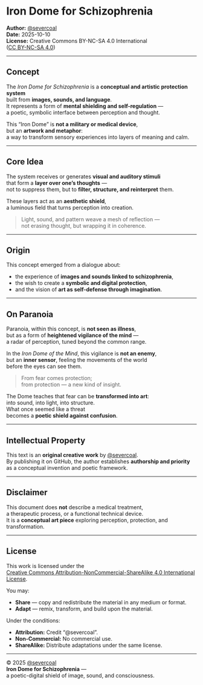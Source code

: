 # Iron Dome for Schizophrenia
**Author:** [@severcoal](https://github.com/severcoal)  
**Date:** 2025-10-10  
**License:** Creative Commons BY-NC-SA 4.0 International  
([CC BY-NC-SA 4.0](https://creativecommons.org/licenses/by-nc-sa/4.0/))

---

## Concept
The *Iron Dome for Schizophrenia* is a **conceptual and artistic protection system**  
built from **images, sounds, and language**.  
It represents a form of **mental shielding and self-regulation** —  
a poetic, symbolic interface between perception and thought.

This “Iron Dome” is **not a military or medical device**,  
but an **artwork and metaphor**:  
a way to transform sensory experiences into layers of meaning and calm.

---

## Core Idea
The system receives or generates **visual and auditory stimuli**  
that form a **layer over one’s thoughts** —  
not to suppress them, but to **filter, structure, and reinterpret** them.  

These layers act as an **aesthetic shield**,  
a luminous field that turns perception into creation.

> Light, sound, and pattern weave a mesh of reflection —  
> not erasing thought, but wrapping it in coherence.

---

## Origin
This concept emerged from a dialogue about:  
- the experience of **images and sounds linked to schizophrenia**,  
- the wish to create a **symbolic and digital protection**,  
- and the vision of **art as self-defense through imagination**.

---

## On Paranoia

Paranoia, within this concept, is **not seen as illness**,  
but as a form of **heightened vigilance of the mind** —  
a radar of perception, tuned beyond the common range.  

In the *Iron Dome of the Mind*, this vigilance is **not an enemy**,  
but an **inner sensor**, feeling the movements of the world  
before the eyes can see them.  

> From fear comes protection;  
> from protection — a new kind of insight.  

The Dome teaches that fear can be **transformed into art**:  
into sound, into light, into structure.  
What once seemed like a threat  
becomes a **poetic shield against confusion**.

---

## Intellectual Property
This text is an **original creative work** by [@severcoal](https://github.com/severcoal).  
By publishing it on GitHub, the author establishes **authorship and priority**  
as a conceptual invention and poetic framework.

---

## Disclaimer
This document does **not** describe a medical treatment,  
a therapeutic process, or a functional technical device.  
It is a **conceptual art piece** exploring perception, protection, and transformation.  

---

## License
This work is licensed under the  
[Creative Commons Attribution-NonCommercial-ShareAlike 4.0 International License](https://creativecommons.org/licenses/by-nc-sa/4.0/).

You may:  
- **Share** — copy and redistribute the material in any medium or format.  
- **Adapt** — remix, transform, and build upon the material.  

Under the conditions:  
- **Attribution:** Credit “@severcoal”.  
- **Non-Commercial:** No commercial use.  
- **ShareAlike:** Distribute adaptations under the same license.

---

© 2025 [@severcoal](https://github.com/severcoal)  
**Iron Dome for Schizophrenia** —  
a poetic-digital shield of image, sound, and consciousness.